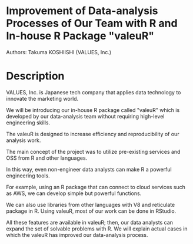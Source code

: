 # Improvement of Data-analysis Processes of Our Team with R and In-house R Package "valeuR"

Authors: Takuma KOSHIISHI (VALUES, Inc.) 

# Description 

VALUES, Inc. is Japanese tech company that applies data technology to innovate the marketing world.

We will be introducing our in-house R package called "valeuR" which is developed by our data-analysis team without requiring high-level engineering skills.

The valeuR is designed to increase efficiency and reproducibility of our analysis work.

The main concept of the project was to utilize pre-existing services and OSS from R and other languages.

In this way, even non-engineer data analysts can make R a powerful engineering tools.

For example, using an R package that can connect to cloud services such as AWS, we can develop simple but powerful functions.

We can also use libraries from other languages with V8 and reticulate package in R. Using valeuR, most of our work can be done in RStudio.

All these features are available in valeuR; then, our data analysts can expand the set of solvable problems with R. We will explain actual cases in which the valeuR has improved our data-analysis process.